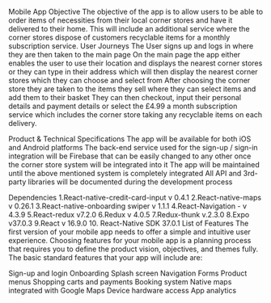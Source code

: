 Mobile App Objective
The objective of the app is to allow users to be able to order items of necessities from their local corner stores and have it delivered to their home. This will include an additional service where the corner stores dispose of customers recyclable items for a monthly subscription service.
User Journeys
The User signs up and logs in where they are then taken to the main page 
On the main page the app either enables the user to use their location and displays the nearest corner stores or they can type in their address which will then display the nearest corner stores which they can choose and select from
After choosing the corner store they are taken to the items they sell where they can select items and add them to their basket
They can then checkout, input their personal details and payment details or select the £4.99 a month subscription service which includes the corner store taking any recyclable items on each delivery.


Product & Technical Specifications
The app will be available for both iOS and Android platforms
The back-end service used for the sign-up / sign-in integration will be Firebase that can be easily changed to any other once the corner store system will be integrated into it
The app will be maintained until the above mentioned system is completely integrated 
All API and 3rd-party libraries will be documented during the development process

Dependencies
1.React-native-credit-card-input v 0.4.1
2.React-native-maps v 0.26.1
3.React-native-onboarding swiper v 1.1.1
4.React-Navigation - v 4.3.9
5.React-redux v7.2.0
6.Redux v 4.0.5
7.Redux-thunk v.2.3.0
8.Expo v37.0.3
9.React v 16.9.0
10. React-Native SDK 37.0.1
List of Features
The first version of your mobile app needs to offer a simple and intuitive user experience. Choosing features for your mobile app is a planning process that requires you to define the product vision, objectives, and themes fully. The basic standard features that your app will include are:
 
Sign-up and login
Onboarding
Splash screen
Navigation
Forms
Product menus
Shopping carts and payments
Booking system
Native maps integrated with Google Maps
Device hardware access
App analytics
